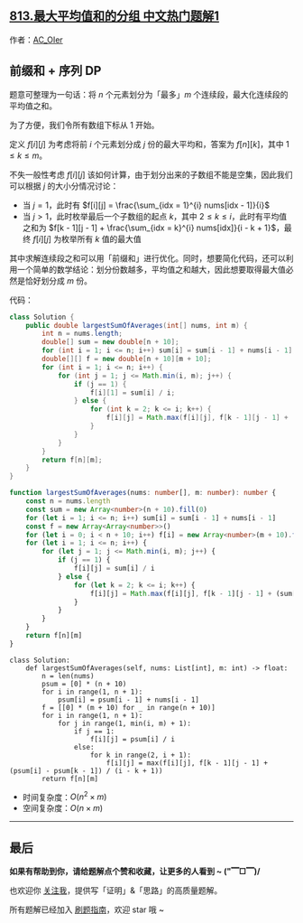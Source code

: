 ## [813.最大平均值和的分组 中文热门题解1](https://leetcode.cn/problems/largest-sum-of-averages/solutions/100000/by-ac_oier-yfnt)

作者：[AC_OIer](https://leetcode.cn/u/AC_OIer)
## 前缀和 + 序列 DP

题意可整理为一句话：将 $n$ 个元素划分为「最多」$m$ 个连续段，最大化连续段的平均值之和。

为了方便，我们令所有数组下标从 $1$ 开始。

定义 $f[i][j]$ 为考虑将前 $i$ 个元素划分成 $j$ 份的最大平均和，答案为 $f[n][k]$，其中 $1 \leq k \leq m$。

不失一般性考虑 $f[i][j]$ 该如何计算，由于划分出来的子数组不能是空集，因此我们可以根据 $j$ 的大小分情况讨论：

* 当 $j = 1$，此时有 $f[i][j] = \frac{\sum_{idx = 1}^{i} nums[idx - 1]}{i}$
* 当 $j > 1$，此时枚举最后一个子数组的起点 $k$，其中 $2 \leq k \leq i$，此时有平均值之和为 $f[k - 1][j - 1] + \frac{\sum_{idx = k}^{i} nums[idx]}{i - k + 1}$，最终 $f[i][j]$ 为枚举所有 $k$ 值的最大值

其中求解连续段之和可以用「前缀和」进行优化。同时，想要简化代码，还可以利用一个简单的数学结论：划分份数越多，平均值之和越大，因此想要取得最大值必然是恰好划分成 $m$ 份。

代码：
```Java []
class Solution {
    public double largestSumOfAverages(int[] nums, int m) {
        int n = nums.length;
        double[] sum = new double[n + 10];
        for (int i = 1; i <= n; i++) sum[i] = sum[i - 1] + nums[i - 1];
        double[][] f = new double[n + 10][m + 10];
        for (int i = 1; i <= n; i++) {
            for (int j = 1; j <= Math.min(i, m); j++) {
                if (j == 1) {
                    f[i][1] = sum[i] / i;
                } else {
                    for (int k = 2; k <= i; k++) {
                        f[i][j] = Math.max(f[i][j], f[k - 1][j - 1] + (sum[i] - sum[k - 1]) / (i - k + 1));
                    }
                }
            }
        }
        return f[n][m];
    }
}
```
```TypeScript []
function largestSumOfAverages(nums: number[], m: number): number {
    const n = nums.length
    const sum = new Array<number>(n + 10).fill(0)
    for (let i = 1; i <= n; i++) sum[i] = sum[i - 1] + nums[i - 1]
    const f = new Array<Array<number>>()
    for (let i = 0; i < n + 10; i++) f[i] = new Array<number>(m + 10).fill(0)
    for (let i = 1; i <= n; i++) {
        for (let j = 1; j <= Math.min(i, m); j++) {
            if (j == 1) {
                f[i][j] = sum[i] / i
            } else {
                for (let k = 2; k <= i; k++) {
                    f[i][j] = Math.max(f[i][j], f[k - 1][j - 1] + (sum[i] - sum[k - 1]) / (i - k + 1))
                }
            }
        }
    }
    return f[n][m]
}
```
```Python3 []
class Solution:
    def largestSumOfAverages(self, nums: List[int], m: int) -> float:
        n = len(nums)
        psum = [0] * (n + 10)
        for i in range(1, n + 1):
            psum[i] = psum[i - 1] + nums[i - 1]
        f = [[0] * (m + 10) for _ in range(n + 10)]
        for i in range(1, n + 1):
            for j in range(1, min(i, m) + 1):
                if j == 1:
                    f[i][j] = psum[i] / i
                else:
                    for k in range(2, i + 1):
                        f[i][j] = max(f[i][j], f[k - 1][j - 1] + (psum[i] - psum[k - 1]) / (i - k + 1))
        return f[n][m]
```
* 时间复杂度：$O(n^2 \times m)$
* 空间复杂度：$O(n \times m)$

---

## 最后

**如果有帮助到你，请给题解点个赞和收藏，让更多的人看到 ~ ("▔□▔)/**

也欢迎你 [关注我](https://acoier.com/oimg/gzh-qrcode.webp)，提供写「证明」&「思路」的高质量题解。

所有题解已经加入 [刷题指南](https://github.com/SharingSource/LogicStack-LeetCode/wiki)，欢迎 star 哦 ~